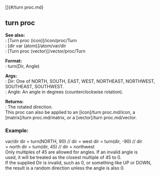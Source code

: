[]{#/turn proc.md}    
## turn proc    
**See also:**    
:   [Turn proc (icon)]/icon/proc/Turn    
:   [dir var (atom)]/atom/var/dir    
:   [Turn proc (vector)]/vector/proc/Turn    
<!-- -->    
**Format:**    
:   turn(Dir, Angle)    
<!-- -->    
**Args:**    
:   Dir: One of NORTH, SOUTH, EAST, WEST, NORTHEAST, NORTHWEST,    
    SOUTHEAST, SOUTHWEST.    
:   Angle: An angle in degrees (counterclockwise rotation).    
<!-- -->    
**Returns:**    
:   The rotated direction.    
This proc can also be applied to an [icon]/turn proc.md/icon, a    
[matrix]/turn proc.md/matrix, or a [vector]/turn proc.md/vector.    
### Example:    
var/dir dir = turn(NORTH, 90) // dir = west dir = turn(dir, -90) // dir    
= north dir = turn(dir, 45) // dir = northwest    
Only multiples of 45 are allowed for angles. If an invalid angle is    
used, it will be treated as the closest multiple of 45 to 0.    
If the supplied Dir is invalid, such as 0, or something like UP or DOWN,    
the result is a random direction unless the angle is also 0.  